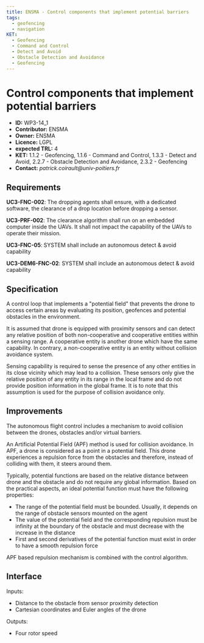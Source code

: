 ```yaml
---
title: ENSMA - Control components that implement potential barriers
tags:
  - geofencing
  - navigation
KET:
  - Geofencing
  - Command and Control
  - Detect and Avoid
  - Obstacle Detection and Avoidance
  - Geofencing
---
```


# Control components that implement potential barriers

- __ID:__ WP3-14_1
- __Contributor:__ ENSMA
- __Owner:__ ENSMA
- __Licence:__ LGPL
- __expected TRL:__ 4
- __KET:__ 1.1.2 - Geofencing, 1.1.6 - Command and Control, 1.3.3 - Detect and Avoid, 2.2.7 - Obstacle Detection and Avoidance, 2.3.2 - Geofencing
- __Contact:__ _patrick.coirault@univ-poitiers.fr_


## Requirements

__UC3-FNC-002__: The dropping agents shall ensure, with a dedicated software, the clearance of a drop location before dropping a sensor.

__UC3-PRF-002__: The clearance algorithm shall run on an embedded computer inside the UAVs. It shall not impact the capability of the UAVs to operate their mission.

__UC3-FNC-05__: SYSTEM shall include an autonomous detect & avoid capability

__UC3-DEM6-FNC-02__: SYSTEM shall include an autonomous detect & avoid capability


## Specification

A control loop that implements a "potential field" that prevents the drone to access certain areas by evaluating its position, geofences and potential obstacles in the environment.

It is assumed that drone is equipped with proximity sensors and can detect any relative position of both non-cooperative and cooperative entities within a sensing range. A cooperative entity is another drone which have the same capability. In contrary, a non-cooperative entity is an entity without collision avoidance system. 

Sensing capability is required to sense the presence of any other entities in its close vicinity which may lead to a collision. These sensors only give the relative position of any entity in its range in the local frame and do not provide position information in the global frame. It is to note that this assumption is used for the purpose of collision avoidance only.

## Improvements

The autonomous flight control includes a mechanism to avoid collision between the drones, obstacles and/or virtual barriers. 

An Artificial Potential Field (APF) method is used for collision avoidance. In APF, a drone is considered as a point in a potential field. This drone experiences a repulsion force from the obstacles and therefore, instead of colliding with them, it steers around them. 

Typically, potential functions are based on the relative distance between drone and the obstacle and do not require any global information. 
Based on the practical aspects, an ideal potential function must have the following properties:

- The range of the potential field must be bounded. Usually, it depends on the range of obstacle sensors mounted on the agent
- The value of the potential field and the corresponding repulsion must be infinity at the boundary of the obstacle and must decrease with the increase in the distance
- First and second derivatives of the potential function must exist in order to have a smooth repulsion force

APF based repulsion mechanism is combined with the control algorithm.

## Interface

Inputs: 
-	Distance to the obstacle from sensor proximity detection
-	Cartesian coordinates and Euler angles of the drone

Outputs:
-	Four rotor speed

